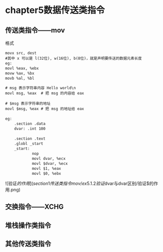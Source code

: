 # chapter5数据传送类指令
## 传送类指令——mov
格式
```
movx src, dest
#其中 x 可以是 l(32位), w(16位), b(8位)，就是声明要传送的数据元素长度
eg:
movl %eax, %ebx
movw %ax, %bx
movb %al, %bl
```


```
# msg 表示字符串内容 Hello world\n
movl msg, %eax  # 把 msg 的内容给 eax

# $msg 表示字符串的地址
movl $msg, %eax # 把 msg 的地址给 eax

eg:
    .section .data
    dvar: .int 100

    .section .text
    .globl _start
    _start:
            nop
            movl dvar, %ecx
            movl $dvar, %ecx
            movl $1, %eax
            movl $0, %ebx

```
![验证$的作用](section1传送类指令mov/ex5.1.2验证$dvar与dvar区别/验证$的作用.png)

## 交换指令——XCHG

## 堆栈操作类指令

## 其他传送类指令



